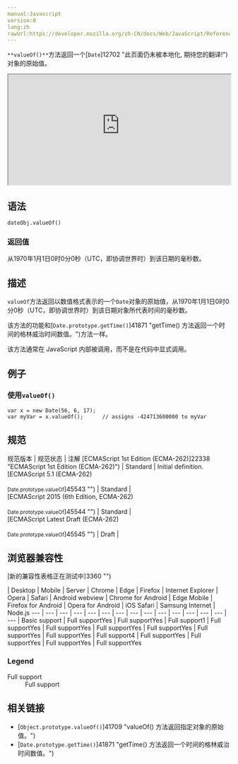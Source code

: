 ```yaml
---
manual:Javascript
version:0
lang:zh
rawUrl:https://developer.mozilla.org/zh-CN/docs/Web/JavaScript/Reference/Global_Objects/Date/valueOf
---
```






`**valueOf()**`方法返回一个[`Date`]12702 "此页面仍未被本地化, 期待您的翻译!")对象的原始值。

<iframe src='https://interactive-examples.mdn.mozilla.net/pages/js/date-valueof.html' width='100%' height='250'></iframe>

## 语法<a name="Syntax"></a>

```
dateObj.valueOf()
```

### 返回值<a name="Parameters"></a>


从1970年1月1日0时0分0秒（UTC，即协调世界时）到该日期的毫秒数。


## 描述<a name="Description"></a>


`valueOf`方法返回以数值格式表示的一个`Date`对象的原始值，从1970年1月1日0时0分0秒（UTC，即协调世界时）到该日期对象所代表时间的毫秒数。



该方法的功能和[`Date.prototype.getTime()`]41871 "getTime() 方法返回一个时间的格林威治时间数值。")方法一样。



该方法通常在 JavaScript 内部被调用，而不是在代码中显式调用。


## 例子<a name="Examples"></a>

### 使用`valueOf()`<a name="Example:_Using_valueOf"></a>

```
var x = new Date(56, 6, 17);
var myVar = x.valueOf();      // assigns -424713600000 to myVar
```

## 规范<a name="规范"></a>

规范版本 | 规范状态 | 注解 
[ECMAScript 1st Edition (ECMA-262)]22338 "ECMAScript 1st Edition (ECMA-262)") | Standard | Initial definition. 
[ECMAScript 5.1 (ECMA-262)<br></br><small>Date.prototype.valueOf</small>]45543 "") | Standard |  
[ECMAScript 2015 (6th Edition, ECMA-262)<br></br><small>Date.prototype.valueOf</small>]45544 "") | Standard |  
[ECMAScript Latest Draft (ECMA-262)<br></br><small>Date.prototype.valueOf</small>]45545 "") | Draft |  


## 浏览器兼容性<a name="浏览器兼容性"></a>
[新的兼容性表格正在测试中<i></i>]3360 "")

 | <abbr>Desktop<i></i></abbr> | <abbr>Mobile<i></i></abbr> | <abbr>Server<i></i></abbr> 
 | <abbr>Chrome<i></i></abbr> | <abbr>Edge<i></i></abbr> | <abbr>Firefox<i></i></abbr> | <abbr>Internet Explorer<i></i></abbr> | <abbr>Opera<i></i></abbr> | <abbr>Safari<i></i></abbr> | <abbr>Android webview<i></i></abbr> | <abbr>Chrome for Android<i></i></abbr> | <abbr>Edge Mobile<i></i></abbr> | <abbr>Firefox for Android<i></i></abbr> | <abbr>Opera for Android<i></i></abbr> | <abbr>iOS Safari<i></i></abbr> | <abbr>Samsung Internet<i></i></abbr> | <abbr>Node.js<i></i></abbr> 
 ---  |  ---  |  ---  |  ---  |  ---  |  ---  |  ---  |  ---  |  ---  |  ---  |  ---  |  ---  |  ---  |  ---  |  ---  | 
Basic support | <abbr>Full support</abbr>Yes | <abbr>Full support</abbr>Yes | <abbr>Full support</abbr>1 | <abbr>Full support</abbr>Yes | <abbr>Full support</abbr>Yes | <abbr>Full support</abbr>Yes | <abbr>Full support</abbr>Yes | <abbr>Full support</abbr>Yes | <abbr>Full support</abbr>Yes | <abbr>Full support</abbr>4 | <abbr>Full support</abbr>Yes | <abbr>Full support</abbr>Yes | <abbr>Full support</abbr>Yes | <abbr>Full support</abbr>Yes 


### Legend<a name="Legend"></a>
<dl><dt id=''><abbr>Full support</abbr></dt><dd>Full support</dd></dl>

## 相关链接<a name="See_Also"></a>

* [`Object.prototype.valueOf()`]41709 "valueOf() 方法返回指定对象的原始值。")
* [`Date.prototype.getTime()`]41871 "getTime() 方法返回一个时间的格林威治时间数值。")



